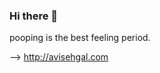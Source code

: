 ### Hi there 👋

<!--
**avisehgal/avisehgal** is a ✨ _special_ ✨ repository because its `README.md` (this file) appears on your GitHub profile.

Here are some ideas to get you started:

- 🔭 I’m currently working on avisehgal.com
- 🌱 I’m currently learning next.js
- 👯 I’m looking to collaborate on Core Python Projects
- 🤔 I’m looking for help with Mojo 🔥
- 💬 Ask me about Proompting!
- 📫 How to reach me: AviSehgal96@gmail.com
- ⚡ Fun fact: I've worked remotely for over 6 years!
--> pooping is the best feeling period.
--> http://avisehgal.com
